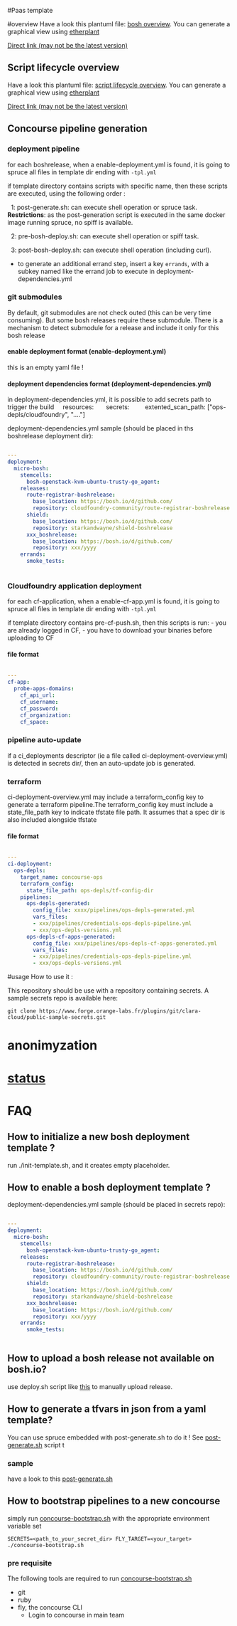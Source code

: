 #Paas template

#overview
Have a look this plantuml file: [bosh overview](docs/overview.puml). You can generate a graphical view using [etherplant](http://plantuml-etherpad.kermit.rd.francetelecom.fr/)

[Direct link (may not be the latest version)](http://plantuml-etherpad.kermit.rd.francetelecom.fr/png/TP9DJyCm38RFv5TOHKAhjEu7xC1Xi24a418tZbbhjaXj4X9t7_-Un5q_rVNIo7xp-h5ZKbIYW8tnHwYzF22O4xgJmhD0NG1nMkpD1P9tdQCbPNGY7gnqf79bfIReudmZI8KsrFWCSdjZo9EJbbLHSRFzLBapsIlQqYVm-A4EHzgKDOvh914mOsa2qWEV18IlhzN7AgbZ9_jufvAUq76uAznojWGi6IEyEKGzBT1R3QeOw-49y69nN6IEdmsQ1Xgl2ScNzHt6DnPp7a721k4_mMiZDxQ0zbAQke2TgNNXhbrEXfe-ld6E7XOsgwx-hrn2XLKkyoCk0IbVhLRfdPanw3QqEnxO3vQbESyHHoqZRziPzSnTQ33GE4gdAjGaUNFkF5stMf0zDs-_XZ1I9t-DgnPAIf_EQdWhb5QqQFOZHbCXECioVfar752ZauIBmHf57H-YCCnxgWgxa0uKiRkf97ONRCBbpgEdVjc5bFW7)

## Script lifecycle overview
Have a look this plantuml file: [script lifecycle overview](docs/script-lifecycle-overview.puml). You can generate a graphical view using [etherplant](http://plantuml-etherpad.kermit.rd.francetelecom.fr/)

[Direct link (may not be the latest version)](http://plantuml-etherpad.kermit.rd.francetelecom.fr/png/fLIxZjim4AoZhrWudH0fI6l41zmPSPeKYUy30ffQsKGeak33PpN-blkM-x8izR8boxaYBWoG7CtEpYpfXPUOm3EtmdYGeaHUSucWZsYF0byIL0Nu1hJJ9rXimwvUmCSVOd_mtosYIZuOPhtWmZ3bOV5J69H28UnHeMLUsmKmTrarVCIKNEZWs_O9F5P6CeyzzvCCEAOkq4WtgSRBZ1dZ5kDjXIzJeAiLpmue3Te9M2ZX9wAUmyxLZXIHcAv7LEH1JHXt61PhgKEnqQgmTMnnlHbeMF1QXMg7Dac6pY5xQ7jOzcuWcCwjf3cuGbHCKHJEzr2XLGBqKvg-ij6W9N2jA2GFmGcr1sTiu0XVJwVJGvfctiWqpUjAWjVjPhD8tbvlQXdjVDPBogd1SQ5c2Pmfm1FoGDkEZ9IWJISCgBUkkcVkJzv-aAPRqcy5Zn2NfajmYB15LbIOLqK3Ydx5GZUItbwDnIowdSKTNT_AMhulIPHbf-XI878kct-mA94vXBP2HQdEMpEHCQ6oWLHOorJXaZpFuNmM2cZ0c9GepsUWlQjv0EUrwIakTLmmHbEKFZALsbPm7yFZs7scibvK68UW5Fj_mE_vrwRK9Rj3cY8iugm4WhDYvD00fQ-17PcGR1UV2DMWSg5pUAPiDu-_yd6ioMe5gzLr-ryc5sAumNENOZYS87dvt_VZTqzmvwBShHtdabOcKEFawGYstj0v7G3jIC5RLNU9PaPhse4_20UkVPfZJ4mwtML5xrPxtBi5isuFZF4zRnx6J-sBTucKd44kIi7xIjtaZACSfHPvvW8RHtlzvhwFZgfcOSbV)


## Concourse pipeline generation
### deployment pipeline
for each boshrelease, when a enable-deployment.yml is found, it is going to spruce all files in template dir ending with ```-tpl.yml```

if template directory contains scripts with specific name, then these scripts are executed, using the following order :

  1: post-generate.sh: can execute shell operation or spruce task.
     **Restrictions**: as the post-generation script is executed in the same docker image running spruce, no spiff is available.

  2: pre-bosh-deploy.sh: can execute shell operation or spiff task. 

  3: post-bosh-deploy.sh: can execute shell operation (including curl). 

* to generate an additional errand step, insert a key ```errands```, with a subkey named like the errand job to execute 
in deployment-dependencies.yml  

### git submodules
By default, git submodules are not check outed (this can be very time consuming). But some bosh releases require these 
  submodule. There is a mechanism to detect submodule for a release and include it only for this bosh release

#### enable deployment format (enable-deployment.yml)
this is an empty yaml file !

#### deployment dependencies format (deployment-dependencies.yml)

in deployment-dependencies.yml, it is possible to add secrets path to trigger the build
    resources:
      secrets:
        extented_scan_path: ["ops-depls/cloudfoundry", "...."]


deployment-dependencies.yml sample (should be placed in ths boshrelease deployment dir):

``` yaml

---
deployment:
  micro-bosh:
    stemcells:
      bosh-openstack-kvm-ubuntu-trusty-go_agent:
    releases:
      route-registrar-boshrelease:
        base_location: https://bosh.io/d/github.com/
        repository: cloudfoundry-community/route-registrar-boshrelease    
      shield:
        base_location: https://bosh.io/d/github.com/
        repository: starkandwayne/shield-boshrelease        
      xxx_boshrelease:
        base_location: https://bosh.io/d/github.com/
        repository: xxx/yyyy
    errands:
      smoke_tests:
        
```

### Cloudfoundry application deployment
for each cf-application, when a enable-cf-app.yml is found, it is going to spruce all files in template dir ending with ```-tpl.yml```

if template directory contains pre-cf-push.sh, then this scripts is run:
    - you are already logged in CF,
    - you have to download your binaries before uploading to CF

#### file format

``` yaml

---
cf-app:
  probe-apps-domains:
    cf_api_url: 
    cf_username: 
    cf_password: 
    cf_organization: 
    cf_space:

``` 

### pipeline auto-update

if a ci_deployments descriptor (ie a file called ci-deployment-overview.yml) is detected in secrets dir/<depls>, then an
auto-update job is generated.

### terraform

ci-deployment-overview.yml may include a terraform_config key to generate a terraform  pipeline.The terraform_config key
 must include a state_file_path key to indicate tfstate file path. It assumes that a spec dir is also included alongside
 tfstate
  
#### file format

``` yaml

---
ci-deployment:
  ops-depls:
    target_name: concourse-ops
    terraform_config:
      state_file_path: ops-depls/tf-config-dir
    pipelines:
      ops-depls-generated:
        config_file: xxxx/pipelines/ops-depls-generated.yml
        vars_files:
        - xxx/pipelines/credentials-ops-depls-pipeline.yml
        - xxx/ops-depls-versions.yml
      ops-depls-cf-apps-generated:
        config_file: xxx/pipelines/ops-depls-cf-apps-generated.yml
        vars_files:
        - xxx/pipelines/credentials-ops-depls-pipeline.yml
        - xxx/ops-depls-versions.yml

```

#usage
How to use it :

This repository should be use with a repository containing secrets. A sample secrets repo is available here:
         
```
git clone https://www.forge.orange-labs.fr/plugins/git/clara-cloud/public-sample-secrets.git
```
# anonimyzation

       
# [status](docs/work-in-progress.md)

# FAQ

## How to initialize a new bosh deployment template ?
run ./init-template.sh, and it creates empty placeholder.

## How to enable a bosh deployment template ?

deployment-dependencies.yml sample (should be placed in secrets repo):

``` yaml

---
deployment:
  micro-bosh:
    stemcells:
      bosh-openstack-kvm-ubuntu-trusty-go_agent:
    releases:
      route-registrar-boshrelease:
        base_location: https://bosh.io/d/github.com/
        repository: cloudfoundry-community/route-registrar-boshrelease    
      shield:
        base_location: https://bosh.io/d/github.com/
        repository: starkandwayne/shield-boshrelease        
      xxx_boshrelease:
        base_location: https://bosh.io/d/github.com/
        repository: xxx/yyyy
    errands:
      smoke_tests:
        
```


## How to upload a bosh release not available on bosh.io?
use deploy.sh script like [this](ops-depls/template/deploy.sh) to manually upload release.

## How to generate a tfvars in json from a yaml template?
You can use spruce embedded with post-generate.sh to do it !
See [post-generate.sh](micro-depls/terraform-config/template/post-generate.sh) script t

### sample

have a look to this [post-generate.sh](micro-depls/terraform-config/template/post-generate.sh)

## How to bootstrap pipelines to a new concourse

simply run [concourse-bootstrap.sh](concourse-bootstrap.sh) with the appropriate environment variable set  


```
SECRETS=<path_to_your_secret_dir> FLY_TARGET=<your_target> ./concourse-bootstrap.sh
```

### pre requisite
The following tools are required to run [concourse-bootstrap.sh](concourse-bootstrap.sh)
 - git 
 - ruby
 - fly, the concourse CLI
    - Login to concourse in main team
